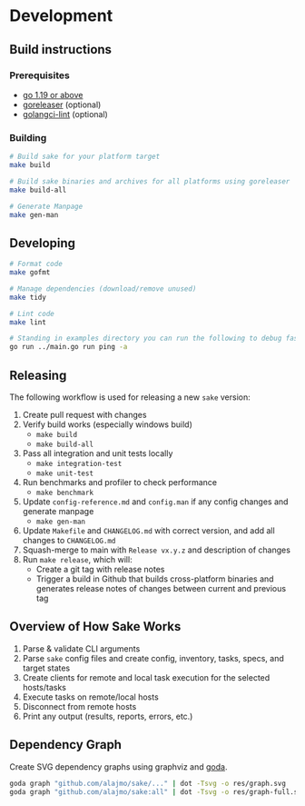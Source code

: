 # Development

## Build instructions

### Prerequisites

- [go 1.19 or above](https://golang.org/doc/install)
- [goreleaser](https://goreleaser.com/install/) (optional)
- [golangci-lint](https://github.com/golangci/golangci-lint) (optional)

### Building

```bash
# Build sake for your platform target
make build

# Build sake binaries and archives for all platforms using goreleaser
make build-all

# Generate Manpage
make gen-man
```

## Developing

```bash
# Format code
make gofmt

# Manage dependencies (download/remove unused)
make tidy

# Lint code
make lint

# Standing in examples directory you can run the following to debug faster
go run ../main.go run ping -a
```

## Releasing

The following workflow is used for releasing a new `sake` version:

1. Create pull request with changes
2. Verify build works (especially windows build)
   - `make build`
   - `make build-all`
3. Pass all integration and unit tests locally
   - `make integration-test`
   - `make unit-test`
4. Run benchmarks and profiler to check performance
   - `make benchmark`
5. Update `config-reference.md` and `config.man` if any config changes and generate manpage
   - `make gen-man`
6. Update `Makefile` and `CHANGELOG.md` with correct version, and add all changes to `CHANGELOG.md`
7. Squash-merge to main with `Release vx.y.z` and description of changes
8. Run `make release`, which will:
   - Create a git tag with release notes
   - Trigger a build in Github that builds cross-platform binaries and generates release notes of changes between current and previous tag

## Overview of How Sake Works

1. Parse & validate CLI arguments
2. Parse `sake` config files and create config, inventory, tasks, specs, and target states
3. Create clients for remote and local task execution for the selected hosts/tasks
4. Execute tasks on remote/local hosts
6. Disconnect from remote hosts
7. Print any output (results, reports, errors, etc.)

## Dependency Graph

Create SVG dependency graphs using graphviz and [goda](https://github.com/loov/goda).

```bash
goda graph "github.com/alajmo/sake/..." | dot -Tsvg -o res/graph.svg
goda graph "github.com/alajmo/sake:all" | dot -Tsvg -o res/graph-full.svg
```
